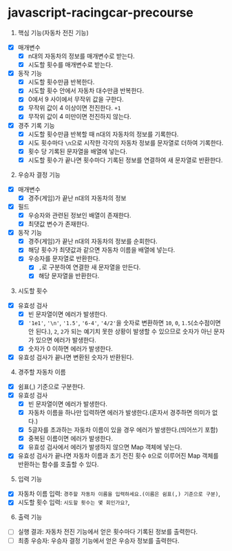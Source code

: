 # javascript-racingcar-precourse

1. 핵심 기능(자동차 전진 기능)

- [x] 매개변수
  - [x] n대의 자동차의 정보를 매개변수로 받는다.
  - [x] 시도할 횟수를 매개변수로 받는다.
- [x] 동작 기능
  - [x] 시도할 횟수만큼 반복한다.
  - [x] 시도할 횟수 안에서 자동차 대수만큼 반복한다.
  - [x] 0에서 9 사이에서 무작위 값을 구한다.
  - [x] 무작위 값이 4 이상이면 전진한다. `+1`
  - [x] 무작위 값이 4 미만이면 전진하지 않는다.
- [x] 경주 기록 기능
  - [x] 시도할 횟수만큼 반복할 때 n대의 자동차의 정보를 기록한다.
  - [x] 시도 횟수마다 `\n`으로 시작한 각각의 자동차 정보를 문자열로 더하여 기록한다.
  - [x] 횟수 당 기록된 문자열을 배열에 넣는다.
  - [x] 시도할 횟수가 끝나면 횟수마다 기록된 정보를 연결하여 새 문자열로 반환한다.

2. 우승자 결정 기능

- [x] 매개변수
  - [x] 경주(게임)가 끝난 n대의 자동차의 정보
- [x] 필드
  - [x] 우승자와 관련된 정보인 배열이 존재한다.
  - [x] 최댓값 변수가 존재한다.
- [x] 동작 기능
  - [x] 경주(게임)가 끝난 n대의 자동차의 정보를 순회한다.
  - [x] 해당 횟수가 최댓값과 같으면 자동차 이름을 배열에 넣는다.
  - [x] 우승자를 문자열로 반환한다.
    - [x] `,`로 구분하여 연결한 새 문자열을 만든다.
    - [x] 해당 문자열을 반환한다.

3. 시도할 횟수

- [x] 유효성 검사
  - [x] 빈 문자열이면 에러가 발생한다.
  - [x] `'1e1'`, `'\n'`, `'1.5'`, `'6-4'`, `'4/2'`을 숫자로 변환하면
        `10`, `0`, `1.5`(소수점이면 안 된다.), `2`, `2`가 되는
        예기치 못한 상황이 발생할 수 있으므로 숫자가 아닌 문자가 있으면 에러가 발생한다.
  - [x] 숫자가 0 이하면 에러가 발생한다.
- [x] 유효성 검사가 끝나면 변환된 숫자가 반환된다.

4. 경주할 자동차 이름

- [x] 쉼표(,) 기준으로 구분한다.
- [x] 유효성 검사
  - [x] 빈 문자열이면 에러가 발생한다.
  - [x] 자동차 이름을 하나만 입력하면 에러가 발생한다.(혼자서 경주하면 의미가 없다.)
  - [x] 5글자를 초과하는 자동차 이름이 있을 경우 에러가 발생한다.(띄어쓰기 포함)
  - [x] 중복된 이름이면 에러가 발생한다.
  - [x] 유효성 검사에서 에러가 발생하지 않으면 Map 객체에 넣는다.
- [x] 유효성 검사가 끝나면 자동차 이름과 초기 전진 횟수 `0`으로 이루어진 Map 객체를 반환하는 함수를 호출할 수 있다.

5. 입력 기능

- [x] 자동차 이름 입력: `경주할 자동차 이름을 입력하세요.(이름은 쉼표(,) 기준으로 구분)`,
- [x] 시도할 횟수 입력: `시도할 횟수는 몇 회인가요?`,

6. 출력 기능

- [ ] 실행 결과: 자동차 전진 기능에서 얻은 횟수마다 기록된 정보를 출력한다.
- [ ] 최종 우승자: 우승자 결정 기능에서 얻은 우승자 정보를 출력한다.
